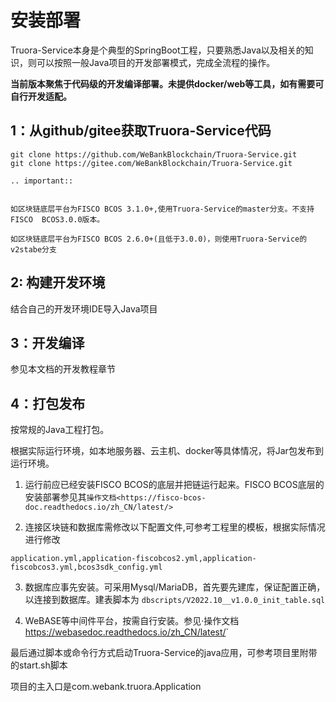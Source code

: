 # 安装部署

Truora-Service本身是个典型的SpringBoot工程，只要熟悉Java以及相关的知识，则可以按照一般Java项目的开发部署模式，完成全流程的操作。


**当前版本聚焦于代码级的开发编译部署。未提供docker/web等工具，如有需要可自行开发适配。**

## 1：从github/gitee获取Truora-Service代码
```
git clone https://github.com/WeBankBlockchain/Truora-Service.git
git clone https://gitee.com/WeBankBlockchain/Truora-Service.git
```

```eval_rst 
.. important::


如区块链底层平台为FISCO BCOS 3.1.0+,使用Truora-Service的master分支。不支持FISCO  BCOS3.0.0版本。

如区块链底层平台为FISCO BCOS 2.6.0+(且低于3.0.0)，则使用Truora-Service的v2stabe分支

```


## 2: 构建开发环境
结合自己的开发环境IDE导入Java项目

## 3：开发编译
参见本文档的开发教程章节

## 4：打包发布
按常规的Java工程打包。

根据实际运行环境，如本地服务器、云主机、docker等具体情况，将Jar包发布到运行环境。

1) 运行前应已经安装FISCO BCOS的底层并把链运行起来。FISCO BCOS底层的安装部署参见其`操作文档<https://fisco-bcos-doc.readthedocs.io/zh_CN/latest/>`

2) 连接区块链和数据库需修改以下配置文件,可参考工程里的模板，根据实际情况进行修改
```
application.yml,application-fiscobcos2.yml,application-fiscobcos3.yml,bcos3sdk_config.yml
```

3) 数据库应事先安装。可采用Mysql/MariaDB，首先要先建库，保证配置正确，以连接到数据库。建表脚本为
```dbscripts/V2022.10__v1.0.0_init_table.sql```


4) WeBASE等中间件平台，按需自行安装。参见·操作文档<https://webasedoc.readthedocs.io/zh_CN/latest/>`

最后通过脚本或命令行方式启动Truora-Service的java应用，可参考项目里附带的start.sh脚本

项目的主入口是com.webank.truora.Application




